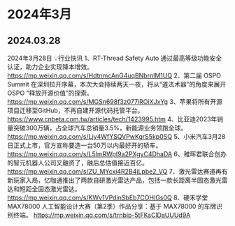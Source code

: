 # 2024年3月



## 2024.03.28

2024年3月28日 💡行业快讯
1、RT-Thread Safety Auto 通过最高等级功能安全认证，助力企业实现降本增效。
https://mp.weixin.qq.com/s/HdtnmcAnG4uqBNbrnlM1UQ
2、第二届 OSPO Summit 在深圳拉开序幕，本次大会持续两天一夜，将从“道法术器”的角度来展开 OSPO “释放开源价值”的探索。
https://mp.weixin.qq.com/s/MGSn698f3z077iROiXJxYg
3、苹果将所有开源项目迁移至GitHub，不再自建开源代码托管平台。
https://www.cnbeta.com.tw/articles/tech/1423995.htm
4、比亚迪2023年销量突破300万辆，占全球汽车总销量3.5%，新能源业务领跑全球。
https://mp.weixin.qq.com/s/Ljy4WfYSQVPwKgrS5kp0SQ
5、小米汽车3月28日正式上市，官方宣称要造一台50万以内最好开的轿车。
https://mp.weixin.qq.com/s/L5lmRWpI9a2PXgyC4DhaDA
6、稚晖君联合创办的智元机器人公司又融资了，融后总估值接近百亿。
https://mp.weixin.qq.com/s/ZU_MYcxi4R2B4iLpbe2_VQ
7、激光雷达赛道再有新玩家入局，亿咖通推出了两款自研激光雷达产品，包括一款长距离半固态激光雷达和短距全固态激光雷达。
https://mp.weixin.qq.com/s/KWv1VPdinSbEb7COHIGs0Q
8、硬禾学堂 MAX78000 人工智能设计大赛（第2季）作品分享：基于 MAX78000 的车牌识别终端。
https://mp.weixin.qq.com/s/trnbip-5tFKsClDaUUUd9A



